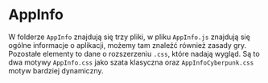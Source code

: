 # AppInfo

W folderze `AppInfo` znajdują się trzy pliki, w pliku `AppInfo.js` znajdują się ogólne informacje o aplikacji, możemy tam znaleźć również zasady gry. Pozostałe elementy to dane o rozszerzeniu `.css`, które nadają wygląd. Są to dwa motywy `AppInfo.css` jako szata klasyczna oraz `AppInfoCyberpunk.css` motyw bardziej dynamiczny.